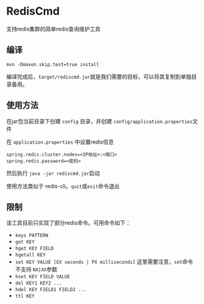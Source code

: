 # RedisCmd

支持redis集群的简单redis查询维护工具

## 编译

```
mvn -Dmaven.skip.test=true install
```

编译完成后，`target/rediscmd.jar`就是我们需要的目标，可以将其复制到单独目录备用。

## 使用方法

在jar包当前目录下创建 `config` 目录，并创建 `config/application.properties`文件

在 `application.properties` 中设置redis信息

```
spring.redis.cluster.nodes=<IP地址>:<端口>
spring.redis.password=<密码>
```

然后执行 `java -jar rediscmd.jar`启动

使用方法类似于 redis-cli。`quit`或`exit`命令退出

## 限制

该工具目前只实现了部分redis命令。可用命令如下：

* `keys PATTERN` 
* `get KEY`
* `hget KEY FIELD`
* `hgetall KEY`
* `set KEY VALUE [EX seconds | PX milliseconds]`  这里需要注意，`set`命令不支持 `NX|XX`参数
* `hset KEY FIELD VALUE`
* `del KEY1 KEY2 ...`
* `hdel KEY FIELD1 FIELD2 ...`
* `ttl KEY`
